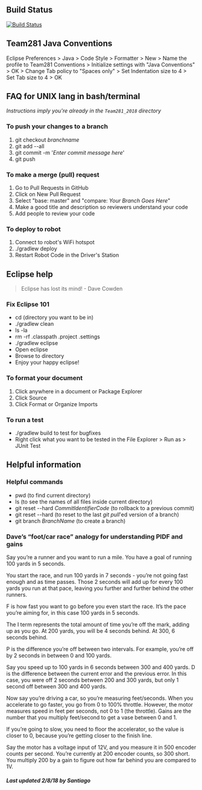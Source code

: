 ## Build Status
[![Build Status](https://travis-ci.org/Greenvillians281/Entech281_2018.svg?branch=master)](https://travis-ci.org/Greenvillians281/Entech281_2018)

## Team281 Java Conventions
Eclipse Preferences > Java > Code Style > Formatter > New > Name the profile to Team281 Conventions > Initialize settings with "Java Conventions" > OK > Change Tab policy to "Spaces only" > Set Indentation size to 4 > Set Tab size to 4 > OK

## FAQ for UNIX lang in bash/terminal

_Instructions imply you're already in the `Team281_2018` directory_

### To push your changes to a branch
1. git checkout _branchname_
2. git add --all
3. git commit -m '_Enter commit message here_'
4. git push

### To make a merge (pull) request
1. Go to Pull Requests in GitHub
2. Click on New Pull Request
3. Select "base: master" and "compare: _Your Branch Goes Here_"
4. Make a good title and description so reviewers understand your code
5. Add people to review your code

### To deploy to robot
1. Connect to robot's WiFi hotspot 
2. ./gradlew deploy
3. Restart Robot Code in the Driver's Station

## Eclipse help

>Eclipse has lost its mind! - Dave Cowden

### Fix Eclipse 101 
* cd (directory you want to be in)
* ./gradlew clean
* ls -la
* rm -rf .classpath .project .settings 
* ./gradlew eclipse
* Open eclipse
* Browse to directory
* Enjoy your happy eclipse!

### To format your document
1. Click anywhere in a document or Package Explorer
2. Click Source
3. Click Format or Organize Imports

### To run a test
* ./gradlew build to test for bugfixes
* Right click what you want to be tested in the File Explorer > Run as > JUnit Test

## Helpful information

### Helpful commands 
* pwd (to find current directory)
* ls (to see the names of all files inside current directory)
* git reset --hard _CommitIdentifierCode_ (to rollback to a previous commit)
* git reset --hard (to reset to the last _git pull_'ed version of a branch)
* git branch _BranchName_ (to create a branch)

### Dave’s “foot/car race” analogy for understanding PIDF and gains
Say you’re a runner and you want to run a mile. You have a goal of running 100 yards in 5 seconds.

You start the race, and run 100 yards in 7 seconds - you’re not going fast enough and as time passes. Those 2 seconds will add up for every 100 yards you run at that pace, leaving you further and further behind the other runners. 

F is how fast you want to go before you even start the race. It’s the pace you’re aiming for, in this case 100 yards in 5 seconds.

The I term represents the total amount of time you’re off the mark, adding up as you go. At 200 yards, you will be 4 seconds behind. At 300, 6 seconds behind.

P is the difference you’re off between two intervals. For example, you’re off by 2 seconds in between 0 and 100 yards.

Say you speed up to 100 yards in 6 seconds between 300 and 400 yards. D is the difference between the current error and the previous error. In this case, you were off 2 seconds between 200 and 300 yards, but only 1 second off between 300 and 400 yards.

Now say you’re driving a car, so you’re measuring feet/seconds. When you accelerate to go faster, you go from 0 to 100% throttle. However, the motor measures speed in feet per seconds, not 0 to 1 (the throttle). Gains are the number that you multiply feet/second to get a vase between 0 and 1.

If you’re going to slow, you need to floor the accelerator, so the value is closer to 0, because you’re getting closer to the finish line.

Say the motor has a voltage input of 12V, and you measure it in 500 encoder counts per second. You’re currently at 200 encoder counts, so 300 short. You multiply 200 by a gain to figure out how far behind you are compared to 1V.

##### Last updated 2/8/18 by Santiago #####
